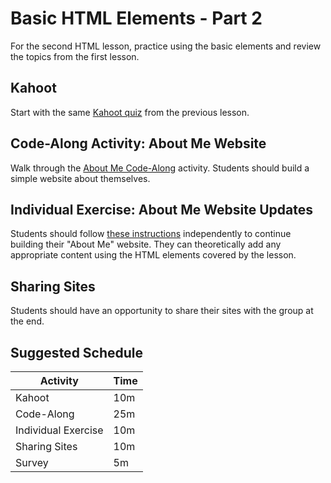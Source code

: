 # Basic HTML Elements - Part 2
For the second HTML lesson, practice using the basic elements and review the topics from the first lesson.

## Kahoot
Start with the same [Kahoot quiz](https://create.kahoot.it/details/740e9179-5b3b-426c-a5ef-e770b2bd60c4) from the previous lesson.

## Code-Along Activity: About Me Website
Walk through the [About Me Code-Along](AboutMeCodeAlong.md) activity. Students should build a simple website about themselves.

## Individual Exercise: About Me Website Updates
Students should follow [these instructions](AboutMeIndividual.md) independently to continue building their "About Me" website. They can theoretically add any appropriate content using the HTML elements covered by the lesson.

## Sharing Sites
Students should have an opportunity to share their sites with the group at the end.

## Suggested Schedule

| Activity | Time |
|-|-|
| Kahoot | 10m |
| Code-Along | 25m |
| Individual Exercise | 10m |
| Sharing Sites | 10m |
| Survey | 5m |